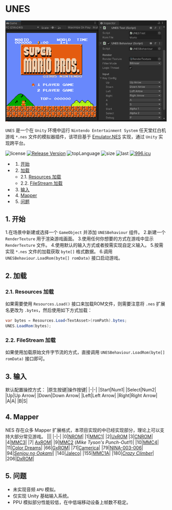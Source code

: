 ﻿# UNES

<div align="center">    
<img src="images/UNES_Preview.png"/>
</div>


`UNES` 是一个在 `Unity` 环境中运行 `Nintendo Entertainment System` 任天堂红白机游戏 `*.nes` 文件的模拟器插件，该项目基于 [Emulator.NES](https://github.com/Xyene/Emulator.NES) 实现，通过 `Unity` 实现跨平台。


![license](https://img.shields.io/github/license/ls9512/UNES)
[![Release Version](https://img.shields.io/badge/release-1.0.0-red.svg)](https://github.com/ls9512/UNES/releases)
![topLanguage](https://img.shields.io/github/languages/top/ls9512/UNES)
![size](https://img.shields.io/github/languages/code-size/ls9512/UNES)
![last](https://img.shields.io/github/last-commit/ls9512/UNES)
[![996.icu](https://img.shields.io/badge/link-996.icu-red.svg)](https://996.icu)


<!-- vscode-markdown-toc -->
* 1. [开始](#)
* 2. [加载](#-1)
	* 2.1. [Resources 加载](#Resources)
	* 2.2. [FileStream 加载](#FileStream)
* 3. [输入](#-1)
* 4. [Mapper](#Mapper)
* 5. [问题](#-1)

<!-- vscode-markdown-toc-config
	numbering=true
	autoSave=true
	/vscode-markdown-toc-config -->
<!-- /vscode-markdown-toc -->

##  1. <a name=''></a>开始
1.在场景中新建或选择一个 `GameObject` 并添加 `UNESBehaviour` 组件。
2.新建一个 `RenderTexture` 用于渲染游戏画面。
3.使用任何你想要的方式在游戏中显示 `RenderTexture` 文件。
4.使用默认的输入方式或者按需实现自定义输入。
5.按需实现 `*.nes` 文件的加载获取 `byte[]` 格式数据。
6.调用 `UNESBehaviour.LoadRom(byte[] romData)` 接口启动游戏。

##  2. <a name='-1'></a>加载
###  2.1. <a name='Resources'></a>Resources 加载
如果需要使用 `Resources.Load()` 接口来加载ROM文件，则需要注意将 `.nes` 扩展名更改为 `.bytes`，然后使用如下方式加载：
``` csharp
var bytes = Resources.Load<TextAsset>(romPath).bytes;
UNES.LoadRom(bytes);
```
###  2.2. <a name='FileStream'></a>FileStream 加载
如果使用加载原始文件字节流的方式，直接调用 `UNESBehaviour.LoadRom(byte[] romData)` 接口即可。


##  3. <a name='-1'></a>输入
默认配置操控方式：
|原生按键|操作按键|
|-|-|
|Start|Num1|
|Select|Num2|
|Up|Up Arrow|
|Down|Down Arrow|
|Left|Left Arrow|
|Right|Right Arrow|
|A|A|
|B|S|

##  4. <a name='Mapper'></a>Mapper
NES 存在众多 Mapper 扩展格式，本项目实现的中已经实现部分，理论上可以支持大部分常见游戏。
|||
|-|-|
|0|[NROM](http://bootgod.dyndns.org:7777/search.php?ines=0)|
|1|[MMC1](http://bootgod.dyndns.org:7777/search.php?ines=1)|
|2|[UxROM](http://bootgod.dyndns.org:7777/search.php?ines=2)
|3|[CNROM](http://bootgod.dyndns.org:7777/search.php?ines=3)|
|4|[MMC3](http://bootgod.dyndns.org:7777/search.php?ines=4)|
|7| [AxROM](http://bootgod.dyndns.org:7777/search.php?ines=7)|
|9|[MMC2](http://bootgod.dyndns.org:7777/search.php?ines=9) (*Mike Tyson's Punch-Out!!*)|
|10|[MMC4](http://bootgod.dyndns.org:7777/search.php?ines=10)|
|11|[Color Dreams](http://bootgod.dyndns.org:7777/search.php?ines=11)|
|66|[GxROM](http://bootgod.dyndns.org:7777/search.php?ines=66)|
|71|[Camerica](http://bootgod.dyndns.org:7777/search.php?ines=71)|
|79|[NINA-003-006](http://bootgod.dyndns.org:7777/search.php?ines=79)|
|94|[*Senjou no Ookami*](http://bootgod.dyndns.org:7777/search.php?ines=94)|
|140|[Jaleco](http://bootgod.dyndns.org:7777/search.php?ines=140)|
|155|[MMC1A](http://bootgod.dyndns.org:7777/search.php?ines=155)|
|180|[*Crazy Climber*](http://bootgod.dyndns.org:7777/search.php?ines=180)|
|206|[DxROM](http://bootgod.dyndns.org:7777/search.php?ines=206)|

##  5. <a name='-1'></a>问题
* 未实现音频 `APU` 模拟。
* 仅实现 Unity 基础输入系统。
* PPU 模拟部分性能较低，在中低端移动设备上帧数不稳定。